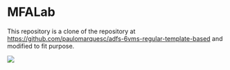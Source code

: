 # MFALab

This repository is a clone of the repository at https://github.com/paulomarquesc/adfs-6vms-regular-template-based and modified to fit purpose. 

<a href="https://portal.azure.com/#create/Microsoft.Template/uri/https%3A%2F%2Fraw.githubusercontent.com%2FMgrasdal%2FMFALab%2Fmaster%2Fazuredeploy.json" target="_blank">
    <img src="http://azuredeploy.net/deploybutton.png"/>
</a>

